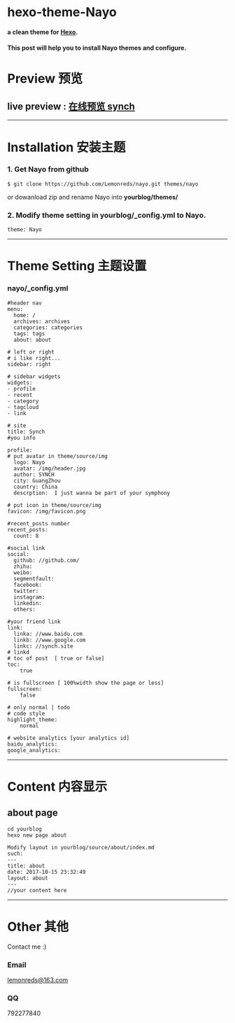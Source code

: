 # hexo-theme-Nayo

#### a clean theme for [Hexo](https://hexo.io).
#### This post will help you to install Nayo themes and configure.

<!--more-->
# Preview 预览

## live preview  : [在线预览 synch](http://synch.site)

***
# Installation 安装主题

### 1. Get Nayo from github
```
$ git clone https://github.com/Lemonreds/nayo.git themes/nayo
```

or dowanload zip and rename Nayo into **yourblog/themes/**


### 2. Modify theme setting in yourblog/_config.yml to Nayo.

```
theme: Nayo
```

***

# Theme Setting 主题设置

### nayo/_config.yml
```
#header nav
menu:
  home: /
  archives: archives
  categories: categories  
  tags: tags
  about: about
  
# left or right 
# i like right...
sidebar: right

# sidebar widgets
widgets:
- profile
- recent
- category
- tagcloud
- link

# site
title: Synch
#you info

profile: 
# put avatar in theme/source/img
  logo: Nayo
  avatar: /img/header.jpg
  author: SYNCH
  city: GuangZhou
  country: China
  descrption:  I just wanna be part of your symphony

# put icon in theme/source/img
favicon: /img/favicon.png

#recent_posts number
recent_posts:
  count: 8

#social link
social:  
  github: //github.com/
  zhihu:
  weibo:
  segmentfault: 
  facebook:
  twitter:
  instagram:
  linkedin:
  others:

#your friend link
link:
  linka: //www.baidu.com
  linkb: //www.google.com
  linkc: //synch.site
# linkd
# toc of post  [ true or false]  
toc:
    true

# is fullscreen [ 100%width show the page or less]
fullscreen:
    false

# only normal | todo
# code style
highlight_theme: 
    normal

# website analytics [your analytics id]
baidu_analytics:
google_analytics: 
```
***
# Content 内容显示

## about page
```
cd yourblog
hexo new page about

Modify layout in yourblog/source/about/index.md
such:
---
title: about
date: 2017-10-15 23:32:49
layout: about
---
//your content here
```
***
# Other 其他
Contact me :) 
### Email 
lemonreds@163.com
### QQ 
792277840
